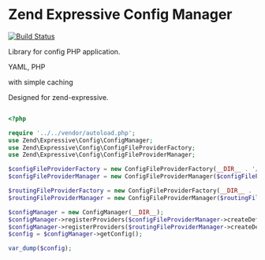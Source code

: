 # Zend Expressive Config Manager

   [![Build Status](https://travis-ci.org/gummmibear/ze-config-manager.svg?branch=master)](https://travis-ci.org/gummmibear/ze-config-manager)

Library for config PHP application.

YAML, PHP 

with simple caching

Designed for zend-expressive.



```php

<?php

require '../../vendor/autoload.php';
use Zend\Expressive\Config\ConfigManager;
use Zend\Expressive\Config\ConfigFileProviderFactory;
use Zend\Expressive\Config\ConfigFileProviderManager;

$configFileProviderFactory = new ConfigFileProviderFactory(__DIR__ . '/autoload/');
$configFileProviderManager = new ConfigFileProviderManager($configFileProviderFactory);

$routingFileProviderFactory = new ConfigFileProviderFactory(__DIR__ . '/routing/');
$routingFileProviderManager = new ConfigFileProviderManager($routingFileProviderFactory);

$configManager = new ConfigManager(__DIR__);
$configManager->registerProviders($configFileProviderManager->createDefaultProviders());
$configManager->registerProviders($routingFileProviderManager->createDefaultProviders());
$config = $configManager->getConfig();

var_dump($config);

```
